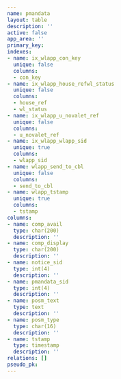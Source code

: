 ```yaml
---
name: pmandata
layout: table
description: ''
active: false
app_area: ''
primary_key: 
indexes:
- name: ix_wlapp_con_key
  unique: false
  columns:
  - con_key
- name: ix_wlapp_house_refwl_status
  unique: false
  columns:
  - house_ref
  - wl_status
- name: ix_wlapp_u_novalet_ref
  unique: false
  columns:
  - u_novalet_ref
- name: ix_wlapp_wlapp_sid
  unique: true
  columns:
  - wlapp_sid
- name: wlapp_send_to_cbl
  unique: false
  columns:
  - send_to_cbl
- name: wlapp_tstamp
  unique: true
  columns:
  - tstamp
columns:
- name: comp_avail
  type: char(200)
  description: ''
- name: comp_display
  type: char(200)
  description: ''
- name: notice_sid
  type: int(4)
  description: ''
- name: pmandata_sid
  type: int(4)
  description: ''
- name: posm_text
  type: text
  description: ''
- name: posm_type
  type: char(16)
  description: ''
- name: tstamp
  type: timestamp
  description: ''
relations: []
pseudo_pk: 
---
```


